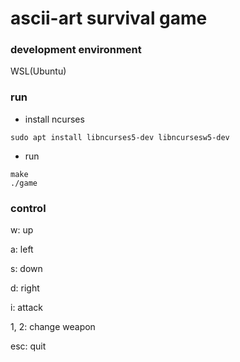 # ascii-art survival game
### development environment
WSL(Ubuntu)

### run
- install ncurses
```
sudo apt install libncurses5-dev libncursesw5-dev
```

- run
```
make
./game
```

### control
w: up

a: left

s: down

d: right

i: attack

1, 2: change weapon

esc: quit